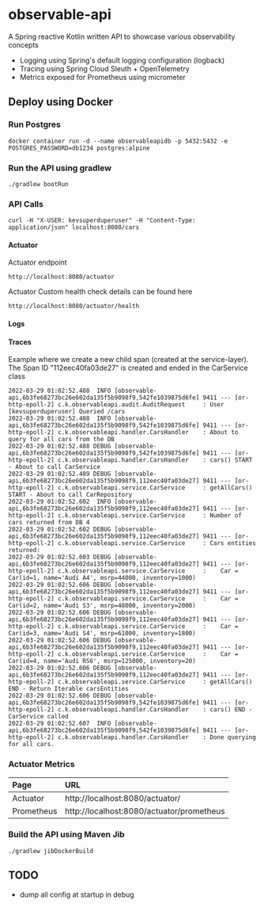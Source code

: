 # observable-api

A Spring reactive Kotlin written API to showcase various observability concepts

- Logging using Spring's default logging configuration (logback)
- Tracing using Spring Cloud Sleuth + OpenTelemetry
- Metrics exposed for Prometheus using micrometer

## Deploy using Docker

### Run Postgres

```shell
docker container run -d --name observableapidb -p 5432:5432 -e POSTGRES_PASSWORD=db1234 postgres:alpine
```

### Run the API using gradlew

```shell
./gradlew bootRun
```

### API Calls

```shell
curl -H "X-USER: kevsuperduperuser" -H "Content-Type: application/json" localhost:8080/cars
```

#### Actuator

Actuator endpoint
```shell
http://localhost:8080/actuator
```

Actuator Custom health check details can be found here
```shell
http://localhost:8080/actuator/health
```

#### Logs

#### Traces

Example where we create a new child span (created at the service-layer). The Span ID "112eec40fa03de27" is created and ended in the CarService class

```shell
2022-03-29 01:02:52.488  INFO [observable-api,6b3fe68273bc26e602da135f5b9098f9,542fe1039875d6fe] 9411 --- [or-http-epoll-2] c.k.observableapi.audit.AuditRequest     : User [kevsuperduperuser] Queried /cars
2022-03-29 01:02:52.488  INFO [observable-api,6b3fe68273bc26e602da135f5b9098f9,542fe1039875d6fe] 9411 --- [or-http-epoll-2] c.k.observableapi.handler.CarsHandler    : About to query for all cars from the DB
2022-03-29 01:02:52.488 DEBUG [observable-api,6b3fe68273bc26e602da135f5b9098f9,542fe1039875d6fe] 9411 --- [or-http-epoll-2] c.k.observableapi.handler.CarsHandler    : cars() START - About to call CarService
2022-03-29 01:02:52.489 DEBUG [observable-api,6b3fe68273bc26e602da135f5b9098f9,112eec40fa03de27] 9411 --- [or-http-epoll-2] c.k.observableapi.service.CarService     : getAllCars() START - About to call CarRepository
2022-03-29 01:02:52.602  INFO [observable-api,6b3fe68273bc26e602da135f5b9098f9,112eec40fa03de27] 9411 --- [or-http-epoll-2] c.k.observableapi.service.CarService     : Number of cars returned from DB 4
2022-03-29 01:02:52.602 DEBUG [observable-api,6b3fe68273bc26e602da135f5b9098f9,112eec40fa03de27] 9411 --- [or-http-epoll-2] c.k.observableapi.service.CarService     : Cars entities returned:
2022-03-29 01:02:52.603 DEBUG [observable-api,6b3fe68273bc26e602da135f5b9098f9,112eec40fa03de27] 9411 --- [or-http-epoll-2] c.k.observableapi.service.CarService     :    Car = Car(id=1, name='Audi A4', msrp=44000, inventory=1000)
2022-03-29 01:02:52.606 DEBUG [observable-api,6b3fe68273bc26e602da135f5b9098f9,112eec40fa03de27] 9411 --- [or-http-epoll-2] c.k.observableapi.service.CarService     :    Car = Car(id=2, name='Audi S3', msrp=48000, inventory=2000)
2022-03-29 01:02:52.606 DEBUG [observable-api,6b3fe68273bc26e602da135f5b9098f9,112eec40fa03de27] 9411 --- [or-http-epoll-2] c.k.observableapi.service.CarService     :    Car = Car(id=3, name='Audi S4', msrp=61000, inventory=1800)
2022-03-29 01:02:52.606 DEBUG [observable-api,6b3fe68273bc26e602da135f5b9098f9,112eec40fa03de27] 9411 --- [or-http-epoll-2] c.k.observableapi.service.CarService     :    Car = Car(id=4, name='Audi RS6', msrp=125000, inventory=20)
2022-03-29 01:02:52.606 DEBUG [observable-api,6b3fe68273bc26e602da135f5b9098f9,112eec40fa03de27] 9411 --- [or-http-epoll-2] c.k.observableapi.service.CarService     : getAllCars() END - Return Iterable carsEntities
2022-03-29 01:02:52.606 DEBUG [observable-api,6b3fe68273bc26e602da135f5b9098f9,542fe1039875d6fe] 9411 --- [or-http-epoll-2] c.k.observableapi.handler.CarsHandler    : cars() END - CarService called
2022-03-29 01:02:52.607  INFO [observable-api,6b3fe68273bc26e602da135f5b9098f9,542fe1039875d6fe] 9411 --- [or-http-epoll-2] c.k.observableapi.handler.CarsHandler    : Done querying for all cars.
```

### Actuator Metrics

| Page        | URL                                       |
|:------------|:------------------------------------------|
| Actuator    | http://localhost:8080/actuator/           |
 | Prometheus  | http://localhost:8080/actuator/prometheus |

### Build the API using Maven Jib

```shell
./gradlew jibDockerBuild
```

## TODO

- dump all config at startup in debug